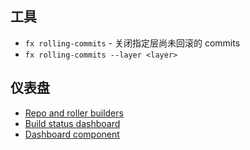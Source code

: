 ## 工具

- `fx rolling-commits` - 关闭指定层尚未回滚的 commits
- `fx rolling-commits --layer <layer>`

## 仪表盘

- [Repo and roller builders](https://luci-milo.appspot.com/p/fuchsia)
- [Build status dashboard](https://fuchsia-dashboard.appspot.com/)
- [Dashboard component](https://fuchsia.googlesource.com/topaz/+/master/app/dashboard/)

